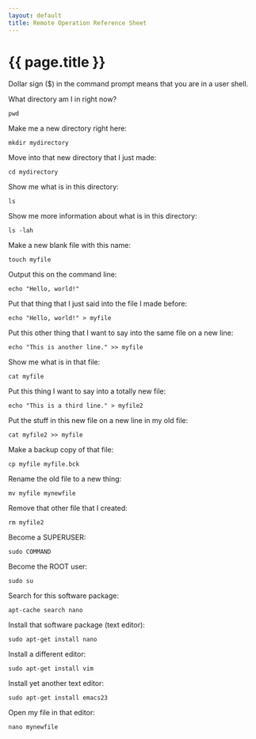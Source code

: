 ```yaml
---
layout: default
title: Remote Operation Reference Sheet
---
```


# {{ page.title }}

Dollar sign ($) in the command prompt means that you are in a user shell. 

What directory am I in right now?

`pwd`

Make me a new directory right here:

`mkdir mydirectory`

Move into that new directory that I just made:

`cd mydirectory`

Show me what is in this directory:

`ls`

Show me more information about what is in this directory:

`ls -lah`

Make a new blank file with this name:

`touch myfile`

Output this on the command line:

`echo "Hello, world!"`

Put that thing that I just said into the file I made before:

`echo "Hello, world!" > myfile`

Put this other thing that I want to say into the same file on a new line:

`echo "This is another line." >> myfile`

Show me what is in that file:

`cat myfile`

Put this thing I want to say into a totally new file:

`echo "This is a third line." > myfile2`

Put the stuff in this new file on a new line in my old file:

`cat myfile2 >> myfile`

Make a backup copy of that file:

`cp myfile myfile.bck`

Rename the old file to a new thing:

`mv myfile mynewfile`

Remove that other file that I created:

`rm myfile2`

Become a SUPERUSER:

`sudo COMMAND`

Become the ROOT user: 

`sudo su`

Search for this software package:

`apt-cache search nano`

Install that software package (text editor):

`sudo apt-get install nano`

Install a different editor:

`sudo apt-get install vim`

Install yet another text editor:

`sudo apt-get install emacs23`

Open my file in that editor:

`nano mynewfile`
